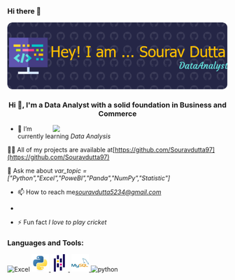 ### Hi there 👋

![MasterHead](https://github.com/Souravdutta97/Souravdutta97/blob/main/sourav%20github.png)


<h3 align="center">Hi 👋, I'm a Data Analyst with a solid foundation in Business and Commerce</h3>

<img align="right"  width="400" src="GitHub Header/data-analyst-sits-work-front-computer-device-showing-statistics-graphs-front-him-flat-style-cartoon-illustration-vector_610956-825 (1).avif">

- 🌱 I’m currently learning *Data Analysis*
  
👨‍💻 All of my projects are available at[https://github.com/Souravdutta97](https://github.com/Souravdutta97)

 💬 Ask me about *var_topic = ["Python","Excel","PoweBI","Panda","NumPy","Statistic"]*
- 📫 How to reach me*souravdutta5234@gmail.com*

-
- ⚡ Fun fact *I love to play cricket*
<h3 align="left">Languages and Tools:</h3>
<p align="left" <a target="_blank" rel="noreferrer"> <img src="https://raw.githubusercontent.com/D4Vinci/Dr0p1t-Framework/master/icons/Microsoft-Excel.ico" alt="Excel" width="40" height="40" /> </a> <a href="https://www.python.org" target="_blank" rel="noreferrer"> <img src="https://raw.githubusercontent.com/devicons/devicon/master/icons/python/python-original.svg" alt="python" width="40" height="40"/> <a href="https://pandas.pydata.org/" target="_blank" rel="noreferrer"> <img src="https://raw.githubusercontent.com/devicons/devicon/2ae2a900d2f041da66e950e4d48052658d850630/icons/pandas/pandas-original.svg" alt="pandas" width="40" height="40"/> </a></a> <a href="https://www.mysql.com/" target="_blank" rel="noreferrer"> <img src="https://raw.githubusercontent.com/devicons/devicon/master/icons/mysql/mysql-original-wordmark.svg" alt="mysql" width="40" height="40"/> </a> <a  target="_blank" rel="noreferrer"> <img src="https://github.com/microsoft/PowerBI-Icons/blob/main/PNG/Power-BI.png" alt="python" width="25" height="35"/> </a> </p> 










